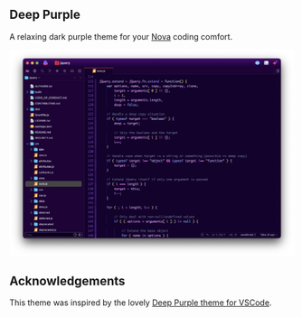 ## Deep Purple

A relaxing dark purple theme for your [Nova](https://nova.app) coding comfort.

![Screenshot](https://github.com/i40west/deep-purple-nova/blob/0b1fb9e32e37d488ef4a23c09e6d849e1118caa0/deep-purple.novaextension/Images/extension/screenshot.png)

## Acknowledgements

This theme was inspired by the lovely [Deep Purple theme for VSCode](https://github.com/cigsender/deep-purple).
